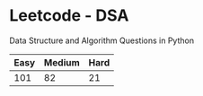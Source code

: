 # Leetcode - DSA

Data Structure and Algorithm Questions in Python

| Easy   |  Medium  | Hard |
|--------|----------|------|
|  101   |    82    |  21  |
